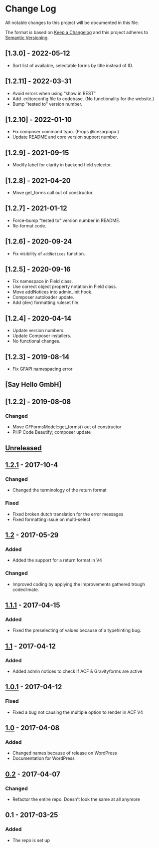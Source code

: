 # Change Log

All notable changes to this project will be documented in this file.

The format is based on [Keep a Changelog](http://keepachangelog.com/)
and this project adheres to [Semantic Versioning](http://semver.org/).

## [1.3.0] - 2022-05-12

-   Sort list of available, selectable forms by title instead of ID.

## [1.2.11] - 2022-03-31

-   Avoid errors when using “show in REST”
-   Add .editorconfig file to codebase. (No functionality for the website.)
-   Bump "tested to" version number.

## [1.2.10] - 2022-01-10

-   Fix composer command typo. (Props @cezarpopa.)
-   Update README and core version support number.

## [1.2.9] - 2021-09-15

-   Modify label for clarity in backend field selector.

## [1.2.8] - 2021-04-20

-   Move get_forms call out of constructor.

## [1.2.7] - 2021-01-12

-   Force-bump "tested to" version number in README.
-   Re-format code.

## [1.2.6] - 2020-09-24

-   Fix visibility of `addNotices` function.

## [1.2.5] - 2020-09-16

-   Fix namespace in Field class.
-   Use correct object property notation in Field class.
-   Move addNotices into admin_init hook.
-   Composer autoloader update.
-   Add (dev) formatting ruleset file.

## [1.2.4] - 2020-04-14

-   Update version numbers.
-   Update Composer installers.
-   No functional changes.

## [1.2.3] - 2019-08-14

-   Fix GFAPI namespacing error

## [Say Hello GmbH]

## [1.2.2] - 2019-08-08

### Changed

-   Move GFFormsModel::get_forms() out of constructor
-   PHP Code Beautify; composer update

## [Unreleased]

## [1.2.1] - 2017-10-4

### Changed

-   Changed the terminology of the return format

### Fixed

-   Fixed broken dutch translation for the error messages
-   Fixed formatting issue on multi-select

## [1.2] - 2017-05-29

### Added

-   Added the support for a return format in V4

### Changed

-   Improved coding by applying the improvements gathered trough codeclimate.

## [1.1.1] - 2017-04-15

### Added

-   Fixed the preselecting of values because of a typehinting bug.

## [1.1] - 2017-04-12

### Added

-   Added admin notices to check if ACF & Gravityforms are active

## [1.0.1] - 2017-04-12

### Fixed

-   Fixed a bug not causing the multiple option to render in ACF V4

## [1.0] - 2017-04-08

### Added

-   Changed names because of release on WordPress
-   Documentation for WordPress

## [0.2] - 2017-04-07

### Changed

-   Refactor the entire repo. Doesn't look the same at all anymore

## 0.1 - 2017-03-25

### Added

-   The repo is set up

[unreleased]: https://github.com/dannyvanholten/acf-gravityforms-add-on/compare/1.2...HEAD
[1.2.1]: https://github.com/dannyvanholten/acf-gravityforms-add-on/compare/1.2...1.2.1
[1.2]: https://github.com/dannyvanholten/acf-gravityforms-add-on/compare/1.1.1...1.2
[1.1.1]: https://github.com/dannyvanholten/acf-gravityforms-add-on/compare/1.1...1.1.1
[1.1]: https://github.com/dannyvanholten/acf-gravityforms-add-on/compare/1.0.1...1.1
[1.0.1]: https://github.com/dannyvanholten/acf-gravityforms-add-on/compare/1.0...1.0.1
[1.0]: https://github.com/dannyvanholten/acf-gravityforms-add-on/compare/0.2...1.0
[0.2]: https://github.com/dannyvanholten/acf-gravityforms-add-on/compare/0.1...0.2
